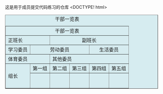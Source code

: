 这是用于成员提交代码练习的仓库
<DOCTYPE! html>
<html>
<head>
	<title>干部一览表</title>
</head>
<body>
	<table border=1 cellspacing=0 Bgcolor=#d6ecf0 width=60%>
		<caption>干部一览表</caption>
		<tr>
			<td colspan=7 align="center">干部一览表</td>
		<tr>
			<td colspan=3>正班长</td><td colspan=4 align="center">副班长</td>
		</tr>
		<tr>
			<td colspan=2>学习委员</td><td colspan=3 align="center">劳动委员</td><td colspan=2 align="center">生活委员</td>
		<tr>
			<td colspan=3>体育委员</td><td colspan=4>其他委员</td>
		</tr>
		<tr><td rowspan=2 colspan=2>组长</td><td>第一组</td><td>第二组</td><td>第三组</td><td>第四组</td><td>第五组</td>
		</tr>
		<tr height=50px>
			<td></td><td></td><td></td><td></td><td></td>
		</tr>
    </table>
<body>
</html>
